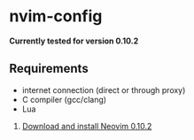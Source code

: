 # nvim-config
**Currently tested for version 0.10.2**

## Requirements
- internet connection (direct or through proxy)
- C compiler (gcc/clang)
- Lua

1. [Download and install Neovim 0.10.2](https://github.com/neovim/neovim/releases/tag/v0.10.2)
